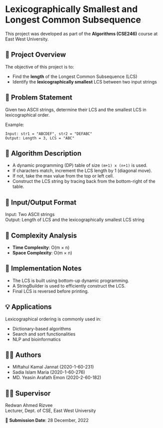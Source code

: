 # Lexicographically Smallest and Longest Common Subsequence

This project was developed as part of the **Algorithms (CSE246)** course at East West University.

## 📌 Project Overview

The objective of this project is to:
- Find the **length** of the Longest Common Subsequence (LCS)
- Identify the **lexicographically smallest** LCS between two input strings

## 🧠 Problem Statement

Given two ASCII strings, determine their LCS and the smallest LCS in lexicographical order.

Example:
```
Input: str1 = "ABCDEF", str2 = "DEFABC"
Output: Length = 3, LCS = "ABC"
```

## 🧮 Algorithm Description

- A dynamic programming (DP) table of size `(m+1) x (n+1)` is used.
- If characters match, increment the LCS length by 1 (diagonal move).
- If not, take the max value from the top or left cell.
- Construct the LCS string by tracing back from the bottom-right of the table.

## 🧪 Input/Output Format

Input: Two ASCII strings  
Output: Length of LCS and the lexicographically smallest LCS string

## 🧩 Complexity Analysis

- **Time Complexity**: O(m × n)
- **Space Complexity**: O(m × n)

## 🔧 Implementation Notes

- The LCS is built using bottom-up dynamic programming.
- A StringBuilder is used to efficiently construct the LCS.
- Final LCS is reversed before printing.

## 💡 Applications

Lexicographical ordering is commonly used in:
- Dictionary-based algorithms
- Search and sort functionalities
- NLP and bioinformatics

## 👨‍💻 Authors

- Miftahul Kamal Jannat (2020-1-60-231)
- Sadia Islam Maria (2020-1-60-276)
- MD. Yeasin Arafath Emon (2020-2-60-182)

## 🧑‍🏫 Supervisor

Redwan Ahmed Rizvee  
Lecturer, Dept. of CSE, East West University

📅 **Submission Date**: 28 December, 2022
